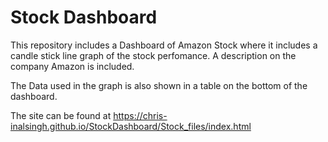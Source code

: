 # Stock Dashboard

This repository includes a Dashboard of Amazon Stock where it includes a candle stick line graph of the stock perfomance. A description on the company Amazon is included.

The Data used in the graph is also shown in a table on the bottom of the dashboard.

The site can be found at https://chris-inalsingh.github.io/StockDashboard/Stock_files/index.html

